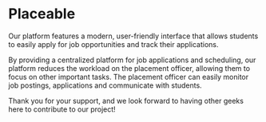 # Placeable
Our platform features a modern, user-friendly interface that allows students to easily apply for job opportunities and track their applications. 

By providing a centralized platform for job applications and scheduling, our platform reduces the workload on the placement officer, allowing them to focus on other important tasks. The placement officer can easily monitor job postings, applications and communicate with students.



Thank you for your support, and we look forward to having other geeks here to contribute to our project!
